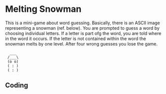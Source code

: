 # Melting Snowman
This is a mini-game about word guessing.
Basically, there is an ASCII image representing a snowman (ref. below).
You are prompted to guess a word by choosing individual letters. If a letter is part ofg the word, you are told where in the word it occurs.
If the letter is not contained within the word the snowman melts by one level.
After four wrong guesses you lose the game. 

      ___  
     /___\ 
     (o o) 
     ( : ) 
     ( : ) 


## Coding